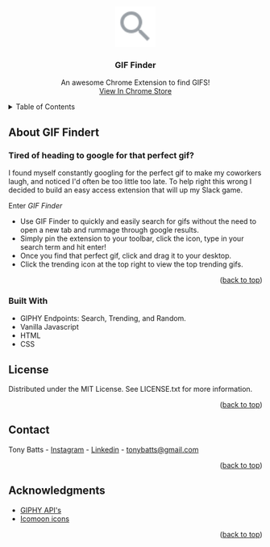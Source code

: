 <br />
<div align="center">
  <a href="#">
    <img src="https://github.com/tonybatts/gif-finder/blob/main/search-icon.svg" alt="Logo" width="80" height="80">
  </a>

  <h3 align="center">GIF Finder</h3>

  <p align="center">
    An awesome Chrome Extension to find GIFS!
    <br />
    <a href="#">View In Chrome Store</a>
  </p>
</div>

<!-- TABLE OF CONTENTS -->
<details>
  <summary>Table of Contents</summary>
  <ol>
    <li>
      <a href="#about-gif-finder">About The Project</a>
      <ul>
        <li><a href="#built-with">Built With</a></li>
      </ul>
    </li>
    <li><a href="#license">License</a></li>
    <li><a href="#contact">Contact</a></li>
    <li><a href="#acknowledgments">Acknowledgments</a></li>
  </ol>
</details>

<!-- ABOUT THE PROJECT -->
## About GIF Findert
### Tired of heading to google for that perfect gif? 

I found myself constantly googling for the perfect gif to make my coworkers laugh, and noticed I'd often be too little too late. To help right this wrong I decided to build an easy access extension that will up my Slack game.

Enter *GIF Finder*
* Use GIF Finder to quickly and easily search for gifs without the need to open a new tab and rummage through google results.
* Simply pin the extension to your toolbar, click the icon, type in your search term and hit enter!
* Once you find that perfect gif, click and drag it to your desktop.
* Click the trending icon at the top right to view the top trending gifs.

<p align="right">(<a href="#top">back to top</a>)</p>

### Built With

* GIPHY Endpoints: Search, Trending, and Random.
* Vanilla Javascript
* HTML
* CSS 

<!-- LICENSE -->
## License

Distributed under the MIT License. See LICENSE.txt for more information.

<p align="right">(<a href="#top">back to top</a>)</p>

<!-- CONTACT -->
## Contact

Tony Batts - [Instagram](https://twitter.com/your_username) - [Linkedin](https://www.linkedin.com/in/tonybatts/) - tonybatts@gmail.com

<p align="right">(<a href="#top">back to top</a>)</p>

<!-- ACKNOWLEDGMENTS -->
## Acknowledgments
* [GIPHY API's](https://developers.giphy.com/docs/api/endpoint/)
* [Icomoon icons](https://icomoon.io/app/#/select)

<p align="right">(<a href="#top">back to top</a>)</p>

